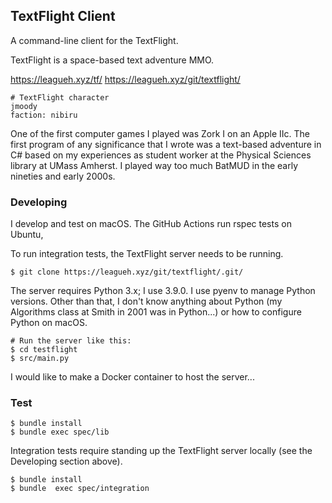 ## TextFlight Client

A command-line client for the TextFlight.

TextFlight is a space-based text adventure MMO.

https://leagueh.xyz/tf/
https://leagueh.xyz/git/textflight/

```
# TextFlight character
jmoody
faction: nibiru
```

One of the first computer games I played was Zork I on an Apple IIc.  The first
program of any significance that I wrote was a text-based adventure in C# based
on my experiences as student worker at the Physical Sciences library at UMass
Amherst.  I played way too much BatMUD in the early nineties and early 2000s.

### Developing

I develop and test on macOS.  The GitHub Actions run rspec tests on Ubuntu,

To run integration tests, the TextFlight server needs to be running.

```
$ git clone https://leagueh.xyz/git/textflight/.git/ 
```

The server requires Python 3.x; I use 3.9.0.  I use pyenv to manage Python
versions. Other than that, I don't know anything about Python (my Algorithms
class at Smith in 2001 was in Python...) or how to configure Python on macOS.

```
# Run the server like this:
$ cd testflight
$ src/main.py
```

I would like to make a Docker container to host the server...

### Test

```
$ bundle install
$ bundle exec spec/lib
```

Integration tests require standing up the TextFlight server locally (see the
Developing section above).

```
$ bundle install
$ bundle  exec spec/integration
```

